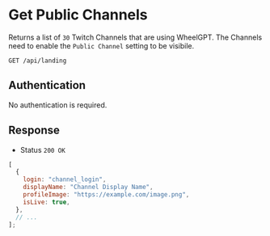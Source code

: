 # Get Public Channels

Returns a list of `30` Twitch Channels that are using WheelGPT. The Channels need to enable the `Public Channel` setting to be visibile.

```http
GET /api/landing
```

## Authentication

No authentication is required.

## Response

- Status `200 OK`

```js
[
  {
    login: "channel_login",
    displayName: "Channel Display Name",
    profileImage: "https://example.com/image.png",
    isLive: true,
  },
  // ...
];
```
